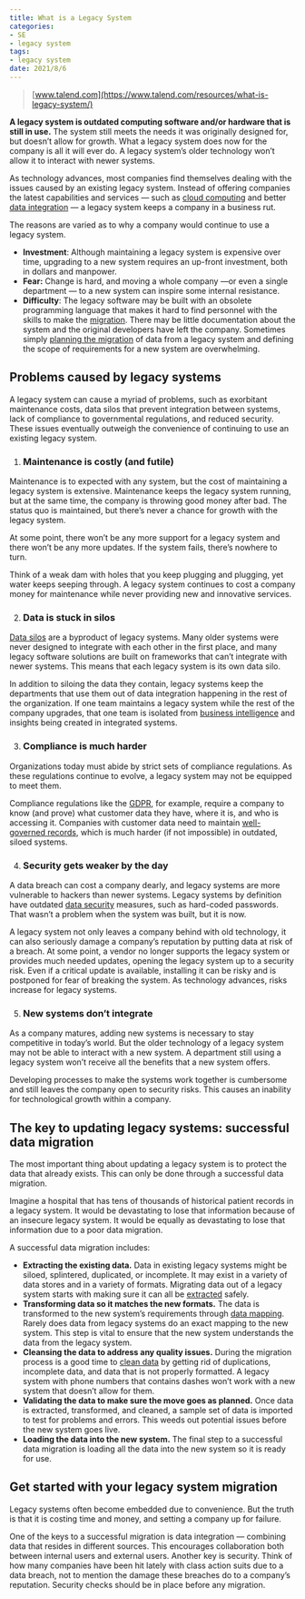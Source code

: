 ```yaml
---
title: What is a Legacy System
categories:
- SE
- legacy system
tags:
- legacy system
date: 2021/8/6
---
```




> [www.talend.com](https://www.talend.com/resources/what-is-legacy-system/)

**A legacy system is outdated computing software and/or hardware that is still in use.** The system still meets the needs it was originally designed for, but doesn’t allow for growth. What a legacy system does now for the company is all it will ever do. A legacy system’s older technology won’t allow it to interact with newer systems.  

As technology advances, most companies find themselves dealing with the issues caused by an existing legacy system. Instead of offering companies the latest capabilities and services — such as [cloud computing](https://www.talend.com/resources/what-is-cloud-computing/) and better [data integration](https://www.talend.com/resources/what-is-data-integration/) — a legacy system keeps a company in a business rut. 

The reasons are varied as to why a company would continue to use a legacy system. 

*   **Investment**: Although maintaining a legacy system is expensive over time, upgrading to a new system requires an up-front investment, both in dollars and manpower.
*   **Fear:** Change is hard, and moving a whole company —or even a single department — to a new system can inspire some internal resistance. 
*   **Difficulty**: The legacy software may be built with an obsolete programming language that makes it hard to find personnel with the skills to make the [migration](https://www.talend.com/resources/what-is-data-migration/). There may be little documentation about the system and the original developers have left the company. Sometimes simply [planning the migration](https://www.talend.com/resources/understanding-data-migration-strategies-best-practices/) of data from a legacy system and defining the scope of requirements for a new system are overwhelming. 

Problems caused by legacy systems
---------------------------------

A legacy system can cause a myriad of problems, such as exorbitant maintenance costs, data silos that prevent integration between systems, lack of compliance to governmental regulations, and reduced security. These issues eventually outweigh the convenience of continuing to use an existing legacy system.

1. ### Maintenance is costly (and futile)

Maintenance is to expected with any system, but the cost of maintaining a legacy system is extensive. Maintenance keeps the legacy system running, but at the same time, the company is throwing good money after bad. The status quo is maintained, but there’s never a chance for growth with the legacy system.

At some point, there won’t be any more support for a legacy system and there won’t be any more updates. If the system fails, there’s nowhere to turn.  

Think of a weak dam with holes that you keep plugging and plugging, yet water keeps seeping through. A legacy system continues to cost a company money for maintenance while never providing new and innovative services. 

2. ### Data is stuck in silos

[Data silos](https://www.talend.com/resources/what-are-data-silos/) are a byproduct of legacy systems. Many older systems were never designed to integrate with each other in the first place, and many legacy software solutions are built on frameworks that can’t integrate with newer systems. This means that each legacy system is its own data silo.

In addition to siloing the data they contain, legacy systems keep the departments that use them out of data integration happening in the rest of the organization. If one team maintains a legacy system while the rest of the company upgrades, that one team is isolated from [business intelligence](https://www.talend.com/resources/what-is-business-intelligence/) and insights being created in integrated systems.

3. ### Compliance is much harder

Organizations today must abide by strict sets of compliance regulations. As these regulations continue to evolve, a legacy system may not be equipped to meet them. 

Compliance regulations like the [GDPR](https://www.talend.com/resources/gdpr), for example, require a company to know (and prove) what customer data they have, where it is, and who is accessing it. Companies with customer data need to maintain [well-governed records](https://www.talend.com/resources/what-is-data-governance/), which is much harder (if not impossible) in outdated, siloed systems.

4. ### Security gets weaker by the day

A data breach can cost a company dearly, and legacy systems are more vulnerable to hackers than newer systems. Legacy systems by definition have outdated [data security](https://www.talend.com/resources/what-is-data-security/) measures, such as hard-coded passwords. That wasn’t a problem when the system was built, but it is now. 

A legacy system not only leaves a company behind with old technology, it can also seriously damage a company’s reputation by putting data at risk of a breach. At some point, a vendor no longer supports the legacy system or provides much needed updates, opening the legacy system up to a security risk. Even if a critical update is available, installing it can be risky and is postponed for fear of breaking the system. As technology advances, risks increase for legacy systems.

5. ### New systems don’t integrate

As a company matures, adding new systems is necessary to stay competitive in today’s world. But the older technology of a legacy system may not be able to interact with a new system. A department still using a legacy system won’t receive all the benefits that a new system offers. 

Developing processes to make the systems work together is cumbersome and still leaves the company open to security risks. This causes an inability for technological growth within a company.

The key to updating legacy systems: successful data migration
-------------------------------------------------------------

The most important thing about updating a legacy system is to protect the data that already exists. This can only be done through a successful data migration.

Imagine a hospital that has tens of thousands of historical patient records in a legacy system. It would be devastating to lose that information because of an insecure legacy system. It would be equally as devastating to lose that information due to a poor data migration.

A successful data migration includes: 

*   **Extracting the existing data.** Data in existing legacy systems might be siloed, splintered, duplicated, or incomplete. It may exist in a variety of data stores and in a variety of formats. Migrating data out of a legacy system starts with making sure it can all be [extracted](https://www.talend.com/resources/elt-vs-etl/) safely.
*   **Transforming data so it matches the new formats.** The data is transformed to the new system’s requirements through [data mapping](https://www.talend.com/resources/data-mapping/). Rarely does data from legacy systems do an exact mapping to the new system. This step is vital to ensure that the new system understands the data from the legacy system.
*   **Cleansing the data to address any quality issues.** During the migration process is a good time to [clean data](https://www.talend.com/resources/what-is-data-cleansing/) by getting rid of duplications, incomplete data, and data that is not properly formatted. A legacy system with phone numbers that contains dashes won’t work with a new system that doesn’t allow for them.
*   **Validating the data to make sure the move goes as planned.** Once data is extracted, transformed, and cleaned, a sample set of data is imported to test for problems and errors. This weeds out potential issues before the new system goes live.
*   **Loading the data into the new system.** The final step to a successful data migration is loading all the data into the new system so it is ready for use.

Get started with your legacy system migration
---------------------------------------------

Legacy systems often become embedded due to convenience. But the truth is that it is costing time and money, and setting a company up for failure.

One of the keys to a successful migration is data integration — combining data that resides in different sources. This encourages collaboration both between internal users and external users. Another key is security. Think of how many companies have been hit lately with class action suits due to a data breach, not to mention the damage these breaches do to a company’s reputation. Security checks should be in place before any migration.
